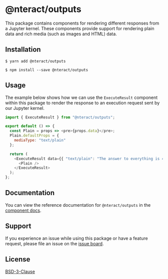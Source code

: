 # @nteract/outputs

This package contains components for rendering different responses from a Jupyter kernel. These components provide support for rendering plain data and rich media (such as images and HTML) data.

## Installation

```
$ yarn add @nteract/outputs
```

```
$ npm install --save @nteract/outputs
```

## Usage

The example below shows how we can use the `ExecuteResult` component within this package to render the response to an execution request sent by our Jupyter kernel.

```javascript
import { ExecuteResult } from "@nteract/outputs";

export default () => {
  const Plain = props => <pre>{props.data}</pre>;
  Plain.defaultProps = {
    mediaType: "text/plain"
  };

  return (
    <ExecuteResult data={{ "text/plain": "The answer to everything is 42." }}>
      <Plain />
    </ExecuteResult>
  );
};
```

## Documentation

You can view the reference documentation for `@nteract/outputs` in the [component docs](https://components.nteract.io/#nteractoutputs).

## Support

If you experience an issue while using this package or have a feature request, please file an issue on the [issue board](https://github.com/nteract/outputs/issues).

## License

[BSD-3-Clause](https://choosealicense.com/licenses/bsd-3-clause/)
